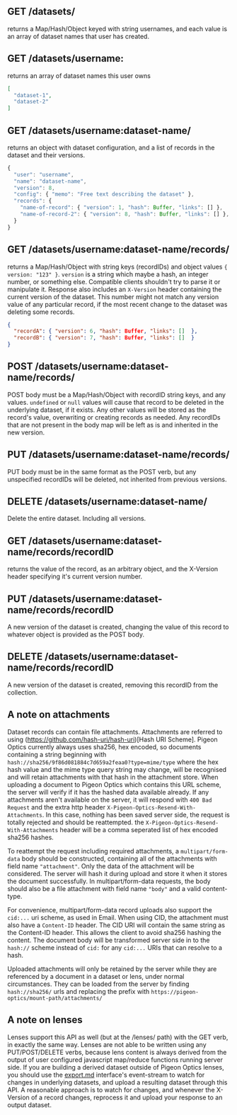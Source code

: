 ## GET /datasets/

returns a Map/Hash/Object keyed with string usernames, and each value is an array of dataset names that user has created.

## GET /datasets/username:

returns an array of dataset names this user owns

```json
[
  "dataset-1",
  "dataset-2"
]
```

## GET /datasets/username:dataset-name/

returns an object with dataset configuration, and a list of records in the dataset and their versions.

```js
{
  "user": "username",
  "name": "dataset-name",
  "version": 8,
  "config": { "memo": "Free text describing the dataset" },
  "records": {
    "name-of-record": { "version": 1, "hash": Buffer, "links": [] },
    "name-of-record-2": { "version": 8, "hash": Buffer, "links": [] },
  }
}
```

## GET /datasets/username:dataset-name/records/

returns a Map/Hash/Object with string keys (recordIDs) and object values `{ version: "123" }`. `version` is a string which maybe a hash, an integer number, or something else. Compatible clients shouldn't try to parse it or manipulate it. Response also includes an `X-Version` header containing the current version of the dataset. This number might not match any version value of any particular record, if the most recent change to the dataset was deleting some records.

```json
{
  "recordA": { "version": 6, "hash": Buffer, "links": []  },
  "recordB": { "version": 7, "hash": Buffer, "links": []  }
}
```

## POST /datasets/username:dataset-name/records/

POST body must be a Map/Hash/Object with recordID string keys, and any values. `undefined` or `null` values will cause that record to be deleted in the underlying dataset, if it exists. Any other values will be stored as the record's value, overwriting or creating records as needed. Any recordIDs that are not present in the body map will be left as is and inherited in the new version.

## PUT /datasets/username:dataset-name/records/

PUT body must be in the same format as the POST verb, but any unspecified recordIDs will be deleted, not inherited from previous versions.

## DELETE /datasets/username:dataset-name/

Delete the entire dataset. Including all versions.

## GET /datasets/username:dataset-name/records/recordID

returns the value of the record, as an arbitrary object, and the X-Version header specifying it's current version number.

## PUT /datasets/username:dataset-name/records/recordID

A new version of the dataset is created, changing the value of this record to whatever object is provided as the POST body.

## DELETE /datasets/username:dataset-name/records/recordID

A new version of the dataset is created, removing this recordID from the collection.

## A note on attachments

Dataset records can contain file attachments. Attachments are referred to using (https://github.com/hash-uri/hash-uri)[Hash URI Scheme]. Pigeon Optics currently always uses sha256, hex encoded, so documents containing a string beginning with `hash://sha256/9f86d081884c7d659a2feaa0?type=mime/type` where the hex hash value and the mime type query string may change, will be recognised and will retain attachments with that hash in the attachment store. When uploading a document to Pigeon Optics which contains this URL scheme, the server will verify if it has the hashed data available already. If any attachments aren't available on the server, it will respond with `400 Bad Request` and the extra http header `X-Pigeon-Optics-Resend-With-Attachments`. In this case, nothing has been saved server side, the request is totally rejected and should be reattempted. the `X-Pigeon-Optics-Resend-With-Attachments` header will be a comma seperated list of hex encoded sha256 hashes.

To reattempt the request including required attachments, a `multipart/form-data` body should be constructed, containing all of the attachments with field name `"attachment"`. Only the data of the attachment will be considered. The server will hash it during upload and store it when it stores the document successfully. In multipart/form-data requests, the body should also be a file attachment with field name `"body"` and a valid content-type.

For convenience, multipart/form-data record uploads also support the `cid:...` uri scheme, as used in Email. When using CID, the attachment must also have a `Content-ID` header. The CID URI will contain the same string as the Content-ID header. This allows the client to avoid sha256 hashing the content. The document body will be transformed server side in to the `hash://` scheme instead of `cid:` for any `cid:...` URIs that can resolve to a hash.

Uploaded attachments will only be retained by the server while they are referenced by a document in a dataset or lens, under normal circumstances. They can be loaded from the server by finding `hash://sha256/` urls and replacing the prefix with `https://pigeon-optics/mount-path/attachments/`

## A note on lenses

Lenses support this API as well (but at the /lenses/ path) with the GET verb, in exactly the same way. Lenses are not able to be written using any PUT/POST/DELETE verbs, because lens content is always derived from the output of user configured javascript map/reduce functions running server side. If you are building a derived dataset outside of Pigeon Optics lenses, you should use the [export.md](export.md) interface's event-stream to watch for changes in underlying datasets, and upload a resulting dataset through this API. A reasonable approach is to watch for changes, and whenever the X-Version of a record changes, reprocess it and upload your response to an output dataset.